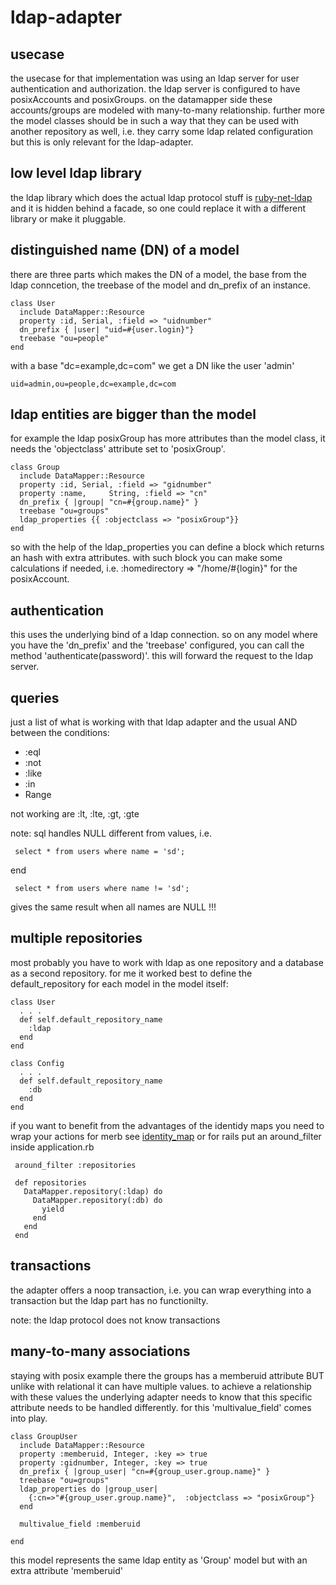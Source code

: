 ldap-adapter
============

usecase
-------

the usecase for that implementation was using an ldap server for user authentication and authorization. the ldap server is configured to have posixAccounts and posixGroups. on the datamapper side these accounts/groups are modeled with many-to-many relationship. further more the model classes should be in such a way that they can be used with another repository as well, i.e. they carry some ldap related configuration but this is only relevant for the ldap-adapter.

low level ldap library
----------------------

the ldap library which does the actual ldap protocol stuff is [ruby-net-ldap](http://rubyforge.org/projects/net-ldap/) and it is hidden behind a facade, so one could replace it with a different library or make it pluggable.

distinguished name (DN) of a model
----------------------------------

there are three parts which makes the DN of a model, the base from the ldap conncetion, the treebase of the model and dn_prefix of an instance.

    class User
      include DataMapper::Resource
      property :id, Serial, :field => "uidnumber"
      dn_prefix { |user| "uid=#{user.login}"}
      treebase "ou=people"
    end

with a base "dc=example,dc=com" we get a DN like the user 'admin'

    uid=admin,ou=people,dc=example,dc=com

ldap entities are bigger than the model
---------------------------------------

for example the ldap posixGroup has more attributes than the model class, it needs the 'objectclass' attribute set to 'posixGroup'.

    class Group
      include DataMapper::Resource
      property :id, Serial, :field => "gidnumber"
      property :name,     String, :field => "cn"
      dn_prefix { |group| "cn=#{group.name}" }
      treebase "ou=groups"
      ldap_properties {{ :objectclass => "posixGroup"}}
    end

so with the help of the ldap_properties you can define a block which returns an hash with extra attributes. with such block you can make some calculations if needed, i.e. :homedirectory => "/home/#{login}" for the posixAccount.

authentication
--------------

this uses the underlying bind of a ldap connection. so on any model where you have the 'dn_prefix' and the 'treebase' configured, you can call the method 'authenticate(password)'. this will forward the request to the ldap server.

queries
-------

just a list of what is working with that ldap adapter and the usual AND between the conditions:  
                                                               
* :eql
* :not
* :like
* :in
* Range

not working are :lt, :lte, :gt, :gte

note: sql handles NULL different from values, i.e.

     select * from users where name = 'sd';

end

     select * from users where name != 'sd';

gives the same result when all names are NULL !!!

multiple repositories
---------------------

most probably you have to work with ldap as one repository and a database as a second repository. for me it worked best to define the default_repository for each model in the model itself:

    class User
      . . .     
      def self.default_repository_name
        :ldap
      end
    end

    class Config
      . . .   
      def self.default_repository_name
        :db
      end
    end

if you want to benefit from the advantages of the identidy maps you need to wrap your actions for merb see
[identity_map](http://www.datamapper.org/doku.php?id=docs:identity_map)
or for rails put an around_filter inside application.rb

     around_filter :repositories
     
     def repositories
       DataMapper.repository(:ldap) do
         DataMapper.repository(:db) do
           yield
         end 
       end 
     end
     
transactions
------------

the adapter offers a noop transaction, i.e. you can wrap everything into a transaction but the ldap part has no functionilty.

note: the ldap protocol does not know transactions

many-to-many associations
-------------------------

staying with posix example there the groups has a memberuid attribute BUT unlike with relational it can have multiple values. to achieve a relationship with these values the underlying adapter needs to know that this specific attribute needs to be handled differently. for this 'multivalue_field' comes into play.

    class GroupUser
      include DataMapper::Resource    
      property :memberuid, Integer, :key => true
      property :gidnumber, Integer, :key => true
      dn_prefix { |group_user| "cn=#{group_user.group.name}" }
      treebase "ou=groups"
      ldap_properties do |group_user|
        {:cn=>"#{group_user.group.name}",  :objectclass => "posixGroup"}
      end
    
      multivalue_field :memberuid
          
    end

this model represents the same ldap entity as 'Group' model but with an extra attribute 'memberuid'

